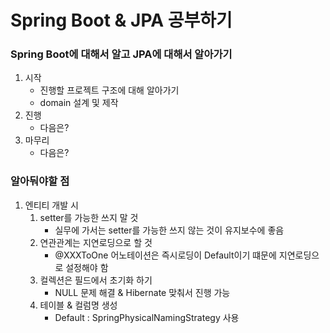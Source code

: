 # Spring Boot & JPA 공부하기

### Spring Boot에 대해서 알고 JPA에 대해서 알아가기

1. 시작
    * 진행할 프로젝트 구조에 대해 알아가기
    * domain 설계 및 제작
2. 진행
    * 다음은?
3. 마무리
    * 다음은?


### 알아둬야할 점
1. 엔티티 개발 시
   1. setter를 가능한 쓰지 말 것
      * 실무에 가서는 setter를 가능한 쓰지 않는 것이 유지보수에 좋음
   2. 연관관계는 지연로딩으로 할 것
      * @XXXToOne 어노테이션은 즉시로딩이 Default이기 떄문에 지연로딩으로 설정해야 함
   3. 컬렉션은 필드에서 초기화 하기
      * NULL 문제 해결 & Hibernate 맞춰서 진행 가능
   4. 테이블 & 컬럼명 생성
      * Default : SpringPhysicalNamingStrategy 사용

